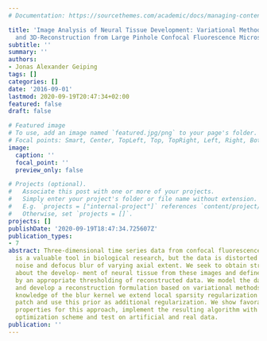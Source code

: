```yaml
---
# Documentation: https://sourcethemes.com/academic/docs/managing-content/

title: 'Image Analysis of Neural Tissue Development: Variational Methods for Segmentation
  and 3D-Reconstruction from Large Pinhole Confocal Fluorescence Microscopy'
subtitle: ''
summary: ''
authors:
- Jonas Alexander Geiping
tags: []
categories: []
date: '2016-09-01'
lastmod: 2020-09-19T20:47:34+02:00
featured: false
draft: false

# Featured image
# To use, add an image named `featured.jpg/png` to your page's folder.
# Focal points: Smart, Center, TopLeft, Top, TopRight, Left, Right, BottomLeft, Bottom, BottomRight.
image:
  caption: ''
  focal_point: ''
  preview_only: false

# Projects (optional).
#   Associate this post with one or more of your projects.
#   Simply enter your project's folder or file name without extension.
#   E.g. `projects = ["internal-project"]` references `content/project/deep-learning/index.md`.
#   Otherwise, set `projects = []`.
projects: []
publishDate: '2020-09-19T18:47:34.725607Z'
publication_types:
- 7
abstract: Three-dimensional time series data from confocal fluorescence microscopes
  is a valuable tool in biological research, but the data is distorted by Poisson
  noise and defocus blur of varying axial extent. We seek to obtain structural information
  about the develop- ment of neural tissue from these images and define a segmentation
  by an appropriate thresholding of reconstructed data. We model the data degradation
  and develop a reconstruction formulation based on variational methods. Due to imprecise
  knowledge of the blur kernel we extend local sparsity regularization to a local
  patch and use this prior as additional regularization. We show favorable analytical
  properties for this approach, implement the resulting algorithm with a primal-dual
  optimization scheme and test on artificial and real data.
publication: ''
---
```

